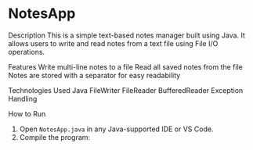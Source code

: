 # NotesApp

 Description
This is a simple text-based notes manager built using Java. It allows users to write and read notes from a text file using File I/O operations.

Features
 Write multi-line notes to a file
 Read all saved notes from the file
 Notes are stored with a separator for easy readability

 Technologies Used
Java
FileWriter
FileReader
BufferedReader
Exception Handling

 How to Run
1. Open `NotesApp.java` in any Java-supported IDE or VS Code.
2. Compile the program:
